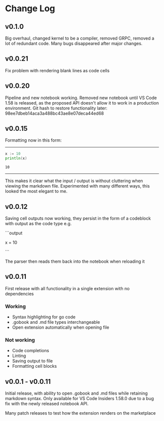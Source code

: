 # Change Log
## v0.1.0
Big overhaul, changed kernel to be a compiler, removed GRPC, removed a lot of redundant code. Many bugs disappeared after major changes.

## v0.0.21
Fix problem with rendering blank lines as code cells

## v0.0.20
Pipeline and new notebook working. Removed new notebook until VS Code 1.58 is released, as the proposed API doesn't allow it to work in a production environment. 
Git hash to restore functionality later: 98ee7dbeb14aca3a488bc43ae8e07deca44ed68

## v0.0.15
Formatting now in this form: 

---
```go
x := 10
println(x)
```
```output
10
```
---


This makes it clear what the input / output is without cluttering when viewing the markdown file. Experimented with many different ways, this looked the most elegant to me.

## v0.0.12
Saving cell outputs now working, they persist in the form of a codeblock with output as the code type e.g.

\`\`\`output

x = 10

\`\`\`

The parser then reads them back into the notebook when reloading it

## v0.0.11

First release with all functionality in a single extension with no dependencies
### Working
- Syntax highlighting for go code
- .gobook and .md file types interchangeable
- Open extension automatically when opening file
### Not working
- Code completions
- Linting
- Saving output to file
- Formatting cell blocks

## v0.0.1 - v0.0.11

Initial release, with ability to open .gobook and .md files while retaining markdown syntax. Only available for VS Code Insiders 1.58.0 due to a bug fix with the newly released notebook API.

Many patch releases to test how the extension renders on the marketplace